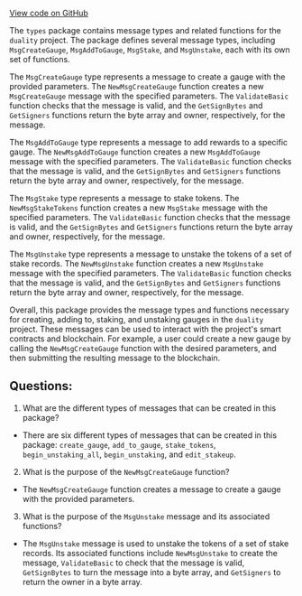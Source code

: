 [View code on GitHub](https://github.com/duality-labs/duality/incentives/types/msgs.go)

The `types` package contains message types and related functions for the `duality` project. The package defines several message types, including `MsgCreateGauge`, `MsgAddToGauge`, `MsgStake`, and `MsgUnstake`, each with its own set of functions.

The `MsgCreateGauge` type represents a message to create a gauge with the provided parameters. The `NewMsgCreateGauge` function creates a new `MsgCreateGauge` message with the specified parameters. The `ValidateBasic` function checks that the message is valid, and the `GetSignBytes` and `GetSigners` functions return the byte array and owner, respectively, for the message.

The `MsgAddToGauge` type represents a message to add rewards to a specific gauge. The `NewMsgAddToGauge` function creates a new `MsgAddToGauge` message with the specified parameters. The `ValidateBasic` function checks that the message is valid, and the `GetSignBytes` and `GetSigners` functions return the byte array and owner, respectively, for the message.

The `MsgStake` type represents a message to stake tokens. The `NewMsgStakeTokens` function creates a new `MsgStake` message with the specified parameters. The `ValidateBasic` function checks that the message is valid, and the `GetSignBytes` and `GetSigners` functions return the byte array and owner, respectively, for the message.

The `MsgUnstake` type represents a message to unstake the tokens of a set of stake records. The `NewMsgUnstake` function creates a new `MsgUnstake` message with the specified parameters. The `ValidateBasic` function checks that the message is valid, and the `GetSignBytes` and `GetSigners` functions return the byte array and owner, respectively, for the message.

Overall, this package provides the message types and functions necessary for creating, adding to, staking, and unstaking gauges in the `duality` project. These messages can be used to interact with the project's smart contracts and blockchain. For example, a user could create a new gauge by calling the `NewMsgCreateGauge` function with the desired parameters, and then submitting the resulting message to the blockchain.
## Questions: 
 1. What are the different types of messages that can be created in this package?
- There are six different types of messages that can be created in this package: `create_gauge`, `add_to_gauge`, `stake_tokens`, `begin_unstaking_all`, `begin_unstaking`, and `edit_stakeup`.

2. What is the purpose of the `NewMsgCreateGauge` function?
- The `NewMsgCreateGauge` function creates a message to create a gauge with the provided parameters.

3. What is the purpose of the `MsgUnstake` message and its associated functions?
- The `MsgUnstake` message is used to unstake the tokens of a set of stake records. Its associated functions include `NewMsgUnstake` to create the message, `ValidateBasic` to check that the message is valid, `GetSignBytes` to turn the message into a byte array, and `GetSigners` to return the owner in a byte array.